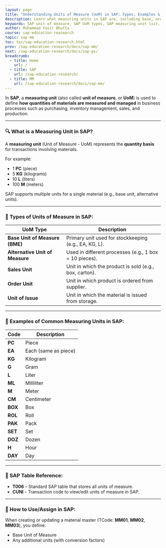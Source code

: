 ```yaml
---
layout: page
title: "Understanding Units of Measure (UoM) in SAP: Types, Examples & Usage"
description: Learn what measuring units in SAP are, including base, order, and sales units. See common UoM codes like PC, KG, L, and how they're used in SAP material management.
keywords: SAP unit of measure, SAP UoM types, SAP measuring unit list, base unit of measure in SAP, order unit SAP, SAP material master unit, SAP UoM examples, T006 SAP table, CUNI SAP transaction, alternative unit of measure SAP
author: Muhammad Yasir Bhutta
course: sap-education-reasearch
topic: sap-mm
toc: toc/sap-education-research.html
prev: /sap-education-research/docs/sap-mm/
next: /sap-education-research/docs/sap-ps/
breadcrumb:
  - title: Home
    url: /
  - title: SAP
    url: /sap-education-research/
  - title: MM
    url: /sap-education-research/docs/sap-mm/
---
```


In **SAP**, a **measuring unit** (also called **unit of measure**, or **UoM**) is used to define **how quantities of materials are measured and managed** in business processes such as purchasing, inventory management, sales, and production.

---

### 🔍 What is a Measuring Unit in SAP?

A **measuring unit** (Unit of Measure - UoM) represents the **quantity basis** for transactions involving materials.

For example:

* 1 **PC** (piece)
* 5 **KG** (kilograms)
* 10 **L** (liters)
* 100 **M** (meters)

SAP supports multiple units for a single material (e.g., base unit, alternative units).

---

### 🧾 Types of Units of Measure in SAP:

| UoM Type                        | Description                                            |
| ------------------------------- | ------------------------------------------------------ |
| **Base Unit of Measure (BME)**  | Primary unit used for stockkeeping (e.g., EA, KG, L).  |
| **Alternative Unit of Measure** | Used in different processes (e.g., 1 box = 10 pieces). |
| **Sales Unit**                  | Unit in which the product is sold (e.g., box, carton). |
| **Order Unit**                  | Unit in which product is ordered from supplier.        |
| **Unit of Issue**               | Unit in which the material is issued from storage.     |

---

### 📘 Examples of Common Measuring Units in SAP:

| Code    | Description          |
| ------- | -------------------- |
| **PC**  | Piece                |
| **EA**  | Each (same as piece) |
| **KG**  | Kilogram             |
| **G**   | Gram                 |
| **L**   | Liter                |
| **ML**  | Milliliter           |
| **M**   | Meter                |
| **CM**  | Centimeter           |
| **BOX** | Box                  |
| **ROL** | Roll                 |
| **PAK** | Pack                 |
| **SET** | Set                  |
| **DOZ** | Dozen                |
| **H**   | Hour                 |
| **DAY** | Day                  |

---

### 🔧 SAP Table Reference:

* **T006** – Standard SAP table that stores all units of measure.
* **CUNI** – Transaction code to view/edit units of measure in SAP.

---

### 📝 How to Use/Assign in SAP:

When creating or updating a material master (TCode: **MM01**, **MM02**, **MM03**), you define:

* Base Unit of Measure
* Any additional units (with conversion factors)
